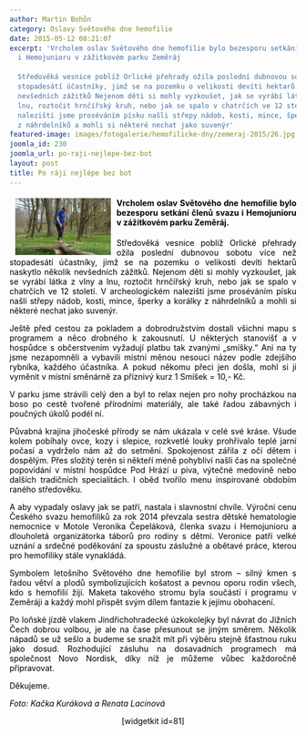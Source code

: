 ```yaml
---
author: Martin Bohůn
category: Oslavy Světového dne hemofilie
date: 2015-05-12 08:21:07
excerpt: 'Vrcholem oslav Světového dne hemofilie bylo bezesporu setkání členů svazu
  i Hemojunioru v zážitkovém parku Zeměráj

  Středověká vesnice poblíž Orlické přehrady ožila poslední dubnovou sobotu více než
  stopadesátí účastníky, jimž se na pozemku o velikosti devíti hektarů naskytlo několik
  nevšedních zážitků Nejenom děti si mohly vyzkoušet, jak se vyrábí látka z vlny a
  lnu, roztočit hrnčířský kruh, nebo jak se spalo v chatrčích ve 12 století V archeologickém
  nalezišti jsme proséváním písku našli střepy nádob, kosti, mince, šperky a korálky
  z náhrdelníků a mohli si některé nechat jako suvenýr'
featured-image: images/fotogalerie/hemofilicke-dny/zemeraj-2015/26.jpg
joomla_id: 230
joomla_url: po-raji-nejlepe-bez-bot
layout: post
title: Po ráji nejlépe bez bot
---
```


<h4 style="text-align: justify;"><span style="color: #000000;"><span style="font-size: 1em;"><img src="images/fotogalerie/hemofilicke-dny/zemeraj-2015/26.jpg" border="0" width="168" height="100" style="float: left; margin-left: 10px; margin-right: 10px;" />Vrcholem oslav Světového dne hemofilie bylo bezesporu setkání členů svazu i Hemojunioru v zážitkovém parku Zeměráj.</span></span></h4>
<p style="text-align: justify;"><span style="color: #000000;">Středověká vesnice poblíž Orlické přehrady ožila poslední dubnovou sobotu více než stopadesátí účastníky, jimž se na pozemku o velikosti devíti hektarů naskytlo několik nevšedních zážitků. Nejenom děti si mohly vyzkoušet, jak se vyrábí látka z vlny a lnu, roztočit hrnčířský kruh, nebo jak se spalo v chatrčích ve 12 století. V archeologickém nalezišti jsme proséváním písku našli střepy nádob, kosti, mince, šperky a korálky z náhrdelníků a mohli si některé nechat jako suvenýr.</span></p>

<p style="text-align: justify;"><span style="color: #000000;">Ještě před cestou za pokladem a dobrodružstvím dostali všichni mapu s programem a něco drobného k zakousnutí. U některých stanovišť a v hospůdce s občerstvením vyžadují platbu tak zvanými „smíšky.“ Ani na ty jsme nezapomněli a vybavili místní měnou nesoucí název podle zdejšího rybníka, každého účastníka. A pokud někomu přeci jen došla, mohl si ji vyměnit v místní směnárně za příznivý kurz 1 Smíšek = 10,- Kč.</span></p>
<p style="text-align: justify;"><span style="color: #000000;">V parku jsme strávili celý den a byl to relax nejen pro nohy procházkou na boso po cestě tvořené přírodními materiály, ale také řadou zábavných i poučných úkolů podél ní.</span></p>
<p style="text-align: justify;"><span style="color: #000000;">Půvabná krajina jihočeské přírody se nám ukázala v celé své kráse. Všude kolem pobíhaly ovce, kozy i slepice, rozkvetlé louky prohřívalo teplé jarní počasí a vydrželo nám až do setmění. Spokojenost zářila z očí dětem i dospělým. Přes složitý terén si někteří méně pohybliví našli čas na společné popovídání v místní hospůdce Pod Hrází u piva, výtečné medovině nebo dalších tradičních specialitách. I oběd tvořilo menu inspirované obdobím raného středověku.</span></p>
<p style="text-align: justify;"><span style="color: #000000;">A aby vypadaly oslavy jak se patří, nastala i slavnostní chvíle. Výroční cenu Českého svazu hemofiliků za rok 2014 převzala sestra dětské hematologie nemocnice v Motole Veronika Čepeláková, členka svazu i Hemojunioru a dlouholetá organizátorka táborů pro rodiny s dětmi. Veronice patří velké uznání a srdečné poděkování za spoustu záslužné a obětavé práce, kterou pro hemofiliky stále vynakládá.</span></p>
<p style="text-align: justify;"><span style="color: #000000;">Symbolem letošního Světového dne hemofilie byl strom – silný kmen s řadou větví a plodů symbolizujících košatost a pevnou oporu rodin všech, kdo s hemofilií žijí. Maketa takového stromu byla součástí i programu v Zeměráji a každý mohl přispět svým dílem fantazie k jejímu obohacení.</span></p>
<p style="text-align: justify;"><span style="color: #000000;">Po loňské jízdě vlakem Jindřichohradecké úzkokolejky byl návrat do Jižních Čech dobrou volbou, je ale na čase přesunout se jiným směrem. Několik nápadů se už sešlo a budeme se snažit mít při výběru stejně šťastnou ruku jako dosud. Rozhodující zásluhu na dosavadních programech má společnost Novo Nordisk, díky níž je můžeme vůbec každoročně připravovat.</span></p>
<p style="text-align: justify;"><span style="color: #000000;">Děkujeme.</span></p>
<p style="text-align: justify;"><span style="color: #000000;"><em>Foto: Kačka Kuráková a Renata Lacinová</em></span></p>
<p style="text-align: center;"><span style="color: #000000;"><span>[widgetkit id=81]</span></span></p>